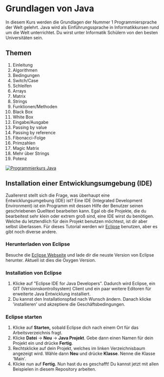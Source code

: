 # Grundlagen von Java
In diesem Kurs werden die Grundlagen der Nummer 1 Programmiersprache der Welt gelehrt. Java wird als Einführungssprache in Informatikkursen rund um die Welt unterrichtet. Du wirst unter Informatik Schülern von den besten Universitäten sein.

## Themen
1. Einleitung
2. Algorithmen
3. Bedingungen
4. Switch/Case
5. Schleifen
6. Arrays
7. Matrix
8. Strings
10. Funktionen/Methoden
11. Black Box
12. White Box
13. Eingabe/Ausgabe
14. Passing by value
15. Passing by reference
16. Fibonacci-Folge
17. Primzahlen
18. Magic Matrix
19. Mehr über Strings
20. Potenz

[![Programmierkurs Java](https://img.youtube.com/vi/Ztr7_sNmSQI/0.jpg)](https://www.youtube.com/watch?v=Ztr7_sNmSQI&list=PLQ1ShaTNqthL1w5LSw5l7CbjCu5xiKQsA)

## Installation einer Entwicklungsumgebung (IDE)
Zuallererst stellt sich die Frage, was überhaupt eine Entwicklungsumgebung (IDE) ist? Eine IDE (Integrated Development Environment) ist ein Programm mit dessen Hilfe der Benutzer seinen geschriebenen Quelltext bearbeiten kann. Egal ob die Projekte, die du bearbeitest sehr klein oder extrem groß sind, eine IDE wirst du benötigen. Welche du letztendlich für dein Projekt benutzen möchtest, ist dir aber selbst überlassen. Für dieses Tutorial werden wir [Eclipse](https://www.eclipse.org) benutzen, aber es gibt noch diverse andere.

### Herunterladen von Eclipse
Besuche die [Eclipse Webseite](https://www.eclipse.org/downloads/) und lade dir die neuste Version von Eclipse herunter. Aktuell ist dies die Oxygen Version.

### Installation von Eclipse
1. Klicke auf "Eclipse IDE for Java Developers". Dadurch wird Eclipse, ein GIT (Versionskontrollsystem) Client und ein paar weitere Editoren für erweiterte Java Entwicklung installiert. 
2. Du kannst den Installationspfad nach Wunsch ändern. Danach klicke 'installieren' und akzeptiere die Geschäftsbedingungen.

### Eclipse starten
1. Klicke auf **Starten,** sobald Eclipse dich nach einem Ort für das Arbeitsverzeichnis fragt.
2. Klicke **Datei** -> **Neu** -> **Java Projekt**. Gebe dann einen Namen für dein Projekt ein und drücke **Fertig**.
3. Rechtsklicke auf dein Projekt, welches im linken Verzeichnisbaum angezeigt wird. Wähle dann **Neu** und drücke **Klasse**.
Nenne die Klasse 'Main'.
4. Klicke nun auf **Fertig.** Nun hast du es geschafft! Du kannst jetzt mit allen Beispielen in diesem Repository arbeiten.